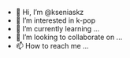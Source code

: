 - 👋 Hi, I’m @kseniaskz
- 👀 I’m interested in k-pop
- 🌱 I’m currently learning ...
- 💞️ I’m looking to collaborate on ...
- 📫 How to reach me ...

<!---
kseniaskz/kseniaskz is a ✨ special ✨ repository because its `README.md` (this file) appears on your GitHub profile.
You can click the Preview link to take a look at your changes.
--->
